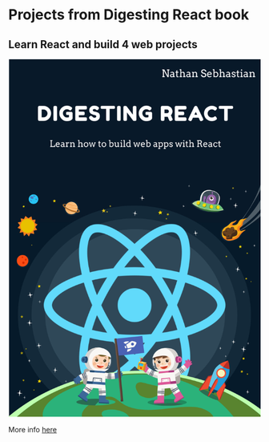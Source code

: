# Projects from Digesting React book

## Learn React and build 4 web projects

[![](digesting-react-cover.png)](https://sebhastian.com/digesting-react)

More info [here](https://sebhastian.com/digesting-react)
